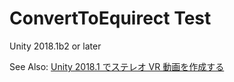 ConvertToEquirect Test
===

Unity 2018.1b2 or later

See Also: [Unity 2018.1 でステレオ VR 動画を作成する](https://qiita.com/tan-y/items/ea824684077b0a544421)